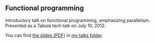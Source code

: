 ## Functional programming

Introductory talk on functional programming, emphasizing parallelism.
Presented as a Tabula tech talk on July 10, 2012.

You can find [the slides (PDF)](http://conal.net/talks/functional-programming-2012.pdf) in [my talks folder](http://conal.net/talks/).

